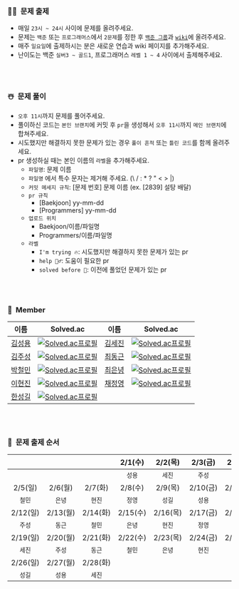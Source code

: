 ### 🎅🏻&nbsp;&nbsp;문제 출제
- 매일 `23시 ~ 24시` 사이에 문제를 올려주세요.
- 문제는 `백준` 또는 `프로그래머스`에서 `2문제`를 정한 후 [`백준 그룹`](https://www.acmicpc.net/group/practice/15438)과 [`wiki`](https://github.com/Sigmaflo/Algorithm-Study/wiki)에 올려주세요.
- 매주 `일요일`에 출제하시는 분은 새로운 연습과 wiki 페이지를 추가해주세요.
- 난이도는 백준 `실버3 ~ 골드1`, 프로그래머스 `레벨 1 ~ 4` 사이에서 출제해주세요.

<br><br>

### ☃️&nbsp;&nbsp;문제 풀이
- `오후 11시`까지 문제를 풀어주세요.
- 풀이하신 코드는 `본인 브랜치`에 커밋 후 `pr`을 생성해서 `오후 11시`까지 `메인 브랜치`에 합쳐주세요.
- 시도했지만 해결하지 못한 문제가 있는 경우 `풀이 흔적` 또는 `틀린 코드`를 함께 올려주세요.
- pr 생성하실 때는 본인 이름의 `라벨`을 추가해주세요.
  - `파일명`: 문제 이름
  - `파일명` 에서 특수 문자는 제거해 주세요. (\ / : * ? " < > |)
  - `커밋 메세지 규칙`: [문제 번호] 문제 이름 (ex. [2839] 설탕 배달)
  - `pr 규칙`
    - [Baekjoon] yy-mm-dd
    - [Programmers] yy-mm-dd
  - `업로드 위치`
    - Baekjoon/이름/파일명
    - Programmers/이름/파일명
  - `라벨`
    - `I'm trying 🔥`: 시도했지만 해결하지 못한 문제가 있는 pr
    - `help 🙋‍♂️`: 도움이 필요한 pr
    - `solved before 📝`: 이전에 풀었던 문제가 있는 pr

<br><br>

### 🎄&nbsp;&nbsp;Member
|이름|Solved.ac|이름|Solved.ac|
|--|--|--|--|
|[김성용](https://github.com/Soeng-dev)|[![Solved.ac프로필](http://mazassumnida.wtf/api/mini/generate_badge?boj=tjddyd1565)](https://solved.ac/tjddyd1565)|[김세진](https://github.com/kim-se-jin)|[![Solved.ac프로필](http://mazassumnida.wtf/api/mini/generate_badge?boj=mong7399)](https://solved.ac/mong7399)|
|[김주성](https://github.com/sigmaflo)|[![Solved.ac프로필](http://mazassumnida.wtf/api/mini/generate_badge?boj=sigmaflo2)](https://solved.ac/sigmaflo2)|[최동근](https://github.com/reddevilmidzy)|[![Solved.ac프로필](http://mazassumnida.wtf/api/mini/generate_badge?boj=cdg0228)](https://solved.ac/cdg0228)|
|[박철민](https://github.com/fe26min)|[![Solved.ac프로필](http://mazassumnida.wtf/api/mini/generate_badge?boj=fe26min)](https://solved.ac/fe26min)|[최은녕](https://github.com/doseee)|[![Solved.ac프로필](http://mazassumnida.wtf/api/mini/generate_badge?boj=doseee)](https://solved.ac/doseee)|
|[이현진](https://github.com/ramelHJ)|[![Solved.ac프로필](http://mazassumnida.wtf/api/mini/generate_badge?boj=ehj1107)](https://solved.ac/ehj1107)|[채정영](https://github.com/qpalzmm22)|[![Solved.ac프로필](http://mazassumnida.wtf/api/mini/generate_badge?boj=qpalzmm22)](https://solved.ac/qpalzmm22)|
|[한성길](https://github.com/zaien24)|[![Solved.ac프로필](http://mazassumnida.wtf/api/mini/generate_badge?boj=zaien24)](https://solved.ac/zaien24)|||


<br><br>

### 🧣&nbsp;&nbsp;문제 출제 순서
||||2/1(수)|2/2(목)|2/3(금)|2/4(토)|
|:-:|:-:|:-:|:-:|:-:|:-:|:-:|
||||`성용`|`세진`|`주성`|`동근`|
|2/5(일)|2/6(월)|2/7(화)|2/8(수)|2/9(목)|2/10(금)|2/11(토)|
|`철민`|`은녕`|`현진`|`정영`|`성길`|`성용`|`세진`|
|2/12(일)|2/13(월)|2/14(화)|2/15(수)|2/16(목)|2/17(금)|2/18(토)|
|`주성`|`동근`|`철민`|`은녕`|`현진`|`정영`|`성길`|
|2/19(일)|2/20(월)|2/21(화)|2/22(수)|2/23(목)|2/24(금)|2/25(토)|
|`세진`|`주성`|`동근`|`철민`|`은녕`|`현진`|`정영`|
|2/26(일)|2/27(월)|2/28(화)|||||
|`성길`|`성용`|`세진`|||||
